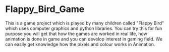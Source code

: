 # Flappy_Bird_Game
This is a game project which is played by many children called "Flappy Bird" which uses computer graphics and python libraries. You can try this for fun purpose you will get that how the games are worked in real life, how animation is done in game and you can develop interest in gaming field. We can easily get knowledge how the pixels and colour works in Animation.
